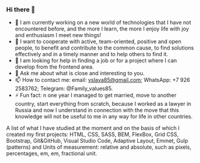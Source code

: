 ### Hi there 👋

- 🔭 I am currently working on a new world of technologies that I have not encountered before, and the more I learn, the more I enjoy life with joy and enthusiasm I meet new things!
- 👯 I want to cooperate with active, team-oriented, positive and open people, to benefit and contribute to the common cause, to find solutions effectively and in a timely manner and to help others to find it.
- 🤔 I am looking for help in finding a job or for a project where I can develop from the frontend area.
- 💬 Ask me about what is close and interesting to you.
- 📫 How to contact me:
email: vslava85@gmail.com;
WhatsApp: +7 926 2583762;
Telegram: @Family_values85.
- ⚡ Fun fact: n one year I managed to get married, move to another country, start everything from scratch, because I worked as a lawyer in Russia and now I understand in connection with the move that this knowledge will not be useful to me in any way for life in other countries.

A list of what I have studied at the moment and on the basis of which I created my first projects:
HTML, CSS, SASS, BEM, FlexBox, Grid CSS, Bootstrap, Git&GitHub, Visual Studio Code, Adaptive Layout, Emmet, Gulp (patterns) and Units of measurement: relative and absolute, such as pixels, percentages, em, em, fractional unit.
